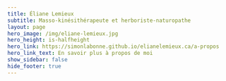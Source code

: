```yaml
---
title: Éliane Lemieux
subtitle: Masso-kinésithérapeute et herboriste-naturopathe
layout: page
hero_image: /img/eliane-lemieux.jpg
hero_height: is-halfheight
hero_link: https://simonlabonne.github.io/elianelemieux.ca/a-propos
hero_link_text: En savoir plus à propos de moi
show_sidebar: false
hide_footer: true
---
```


